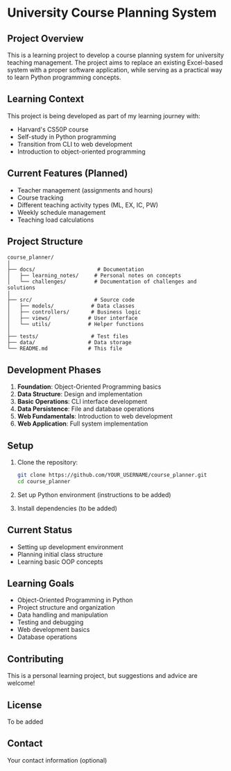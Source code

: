 # University Course Planning System

## Project Overview
This is a learning project to develop a course planning system for university teaching management. The project aims to replace an existing Excel-based system with a proper software application, while serving as a practical way to learn Python programming concepts.

## Learning Context
This project is being developed as part of my learning journey with:
- Harvard's CS50P course
- Self-study in Python programming
- Transition from CLI to web development
- Introduction to object-oriented programming

## Current Features (Planned)
- Teacher management (assignments and hours)
- Course tracking
- Different teaching activity types (ML, EX, IC, PW)
- Weekly schedule management
- Teaching load calculations

## Project Structure
```
course_planner/
│
├── docs/                    # Documentation
│   ├── learning_notes/     # Personal notes on concepts
│   └── challenges/         # Documentation of challenges and solutions
│
├── src/                    # Source code
│   ├── models/            # Data classes
│   ├── controllers/       # Business logic
│   ├── views/            # User interface
│   └── utils/            # Helper functions
│
├── tests/                 # Test files
├── data/                 # Data storage
└── README.md             # This file
```

## Development Phases
1. **Foundation**: Object-Oriented Programming basics
2. **Data Structure**: Design and implementation
3. **Basic Operations**: CLI interface development
4. **Data Persistence**: File and database operations
5. **Web Fundamentals**: Introduction to web development
6. **Web Application**: Full system implementation

## Setup
1. Clone the repository:
   ```bash
   git clone https://github.com/YOUR_USERNAME/course_planner.git
   cd course_planner
   ```

2. Set up Python environment (instructions to be added)

3. Install dependencies (to be added)

## Current Status
- Setting up development environment
- Planning initial class structure
- Learning basic OOP concepts

## Learning Goals
- Object-Oriented Programming in Python
- Project structure and organization
- Data handling and manipulation
- Testing and debugging
- Web development basics
- Database operations

## Contributing
This is a personal learning project, but suggestions and advice are welcome!

## License
To be added

## Contact
Your contact information (optional)
